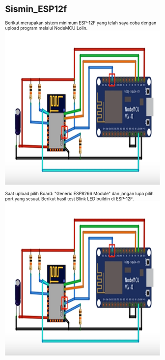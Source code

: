 # Sismin_ESP12f
Berikut merupakan sistem minimum ESP-12F yang telah saya coba dengan upload program melalui NodeMCU Lolin.
<img src="Sismin_ESP12E/image/skema.PNG" width="700" height="500"> <br><br>
Saat upload pilih Board: "Generic ESP8266 Module" dan jangan lupa pilih port yang sesuai. Berikut hasil test Blink LED buildin di ESP-12F.
<img src="Sismin_ESP12E/image/skema.PNG" width="700" height="500"> <br><br>

